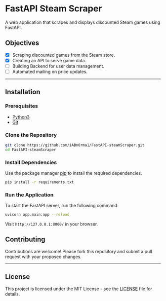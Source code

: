 # FastAPI Steam Scraper

A web application that scrapes and displays discounted Steam games using FastAPI.

## Objectives

- [x] Scraping discounted games from the Steam store.
- [x] Creating an API to serve game data.
- [ ] Building Backend for user data management.
- [ ] Automated mailing on price updates.

---

## Installation

### Prerequisites

- [Python3](https://www.python.org/downloads/)
- [Git](https://git-scm.com/downloads)

### Clone the Repository

```bash
git clone https://github.com/iABn0rma1/FastAPI-steamScraper.git
cd FastAPI-steamScraper
```

### Install Dependencies

Use the package manager [pip](https://pip.pypa.io/en/stable/) to install the required dependencies.

```bash
pip install -r requirements.txt
```

### Run the Application

To start the FastAPI server, run the following command:

```bash
uvicorn app.main:app --reload
```

Visit `http://127.0.0.1:8000/` in your browser.

## Contributing

Contributions are welcome! Please fork this repository and submit a pull request with your proposed changes.

---

## License

This project is licensed under the MIT License - see the [LICENSE](LICENSE) file for details.
